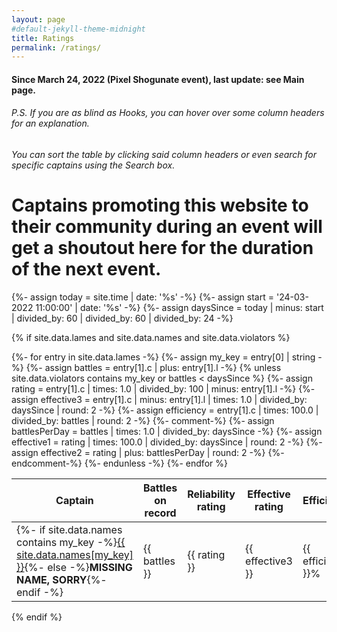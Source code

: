 ```yaml
---
layout: page
#default-jekyll-theme-midnight
title: Ratings
permalink: /ratings/
---
```

#### Since March 24, 2022 (Pixel Shogunate event), last update: see Main page.
###### P.S. If you are as blind as Hooks, you can hover over some column headers for an explanation.
###### You can sort the table by clicking said column headers or even search for specific captains using the Search box.

# Captains promoting this website to their community during an event will get a shoutout here for the duration of the next event.

{%- assign today = site.time | date: '%s' -%}
{%- assign start = '24-03-2022 11:00:00' | date: '%s' -%}
{%- assign daysSince = today | minus: start | divided_by: 60 | divided_by: 60 | divided_by: 24 -%}

{% if site.data.lames and site.data.names and site.data.violators %}

<table id="ratings-table">
  <thead>
    <tr>
      <th>Captain</th>
      <th>Battles<br />on record</th>
      <th title="Each action performed with over 5 minutes delay is a -1 rating. Each perfectly completed battle is a +0.01 rating.">Reliability<br/>rating</th>
      <th title="Higher rating means faster event tiers!">Effective<br/>rating</th>
      <th>Efficiency</th>
    </tr>
  </thead>
  {%- for entry in site.data.lames -%}
  {%- assign my_key = entry[0] | string -%}
  {%- assign battles = entry[1].c | plus: entry[1].l -%}
  {% unless site.data.violators contains my_key or battles < daysSince %}
  <tr>
    {%- assign rating = entry[1].c | times: 1.0 | divided_by: 100 | minus: entry[1].l -%}
    {%- assign effective3 = entry[1].c | minus: entry[1].l | times: 1.0 | divided_by: daysSince | round: 2 -%}
    {%- assign efficiency = entry[1].c | times: 100.0 | divided_by: battles | round: 2 -%}
    {%- comment-%}
      {%- assign battlesPerDay = battles | times: 1.0 | divided_by: daysSince -%}
      {%- assign effective1 = rating | times: 100.0 | divided_by: daysSince | round: 2 -%}
      {%- assign effective2 = rating | plus: battlesPerDay | round: 2 -%}
    {%- endcomment-%}
    <td>{%- if site.data.names contains my_key -%}<a href="https://twitch.tv/{{ site.data.names[my_key] }}" target="_blank" rel="noopener noreferrer">{{ site.data.names[my_key] }}</a>{%- else -%}<b>MISSING NAME, SORRY</b>{%- endif -%}</td><td>{{ battles }}</td><td>{{ rating }}</td><td>{{ effective3 }}</td><td>{{ efficiency }}%</td></tr>
  {%- endunless -%}
  {%- endfor %}
</table>

<script type="text/javascript" src="https://code.jquery.com/jquery-3.6.0.min.js"></script>
<script type="text/javascript" src="https://cdn.datatables.net/1.11.5/js/jquery.dataTables.min.js"></script>
<script type="text/javascript">
$(document).ready( function () {
  $('#ratings-table').DataTable({
    "paging": false,
    "scrollY": 300,
    "info": false,
    "deferRender": false,
    "order": [[ 2, "desc" ], [ 1, "asc" ], [ 3, "desc" ], [ 4, "desc"]]
  });
} );
</script>

{% endif %}
